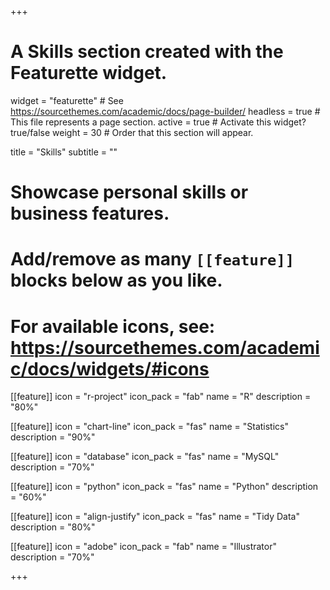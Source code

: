 +++
# A Skills section created with the Featurette widget.
widget = "featurette"  # See https://sourcethemes.com/academic/docs/page-builder/
headless = true  # This file represents a page section.
active = true  # Activate this widget? true/false
weight = 30  # Order that this section will appear.

title = "Skills"
subtitle = ""

# Showcase personal skills or business features.
# 
# Add/remove as many `[[feature]]` blocks below as you like.
# 
# For available icons, see: https://sourcethemes.com/academic/docs/widgets/#icons

[[feature]]
  icon = "r-project"
  icon_pack = "fab"
  name = "R"
  description = "80%"
  
[[feature]]
  icon = "chart-line"
  icon_pack = "fas"
  name = "Statistics"
  description = "90%"  
  
[[feature]]
  icon = "database"
  icon_pack = "fas"
  name = "MySQL"
  description = "70%"
  
[[feature]]
  icon = "python"
  icon_pack = "fas"
  name = "Python"
  description = "60%"
  
[[feature]]
  icon = "align-justify"
  icon_pack = "fas"
  name = "Tidy Data"
  description = "80%"

[[feature]]
  icon = "adobe"
  icon_pack = "fab"
  name = "Illustrator"
  description = "70%"

+++
